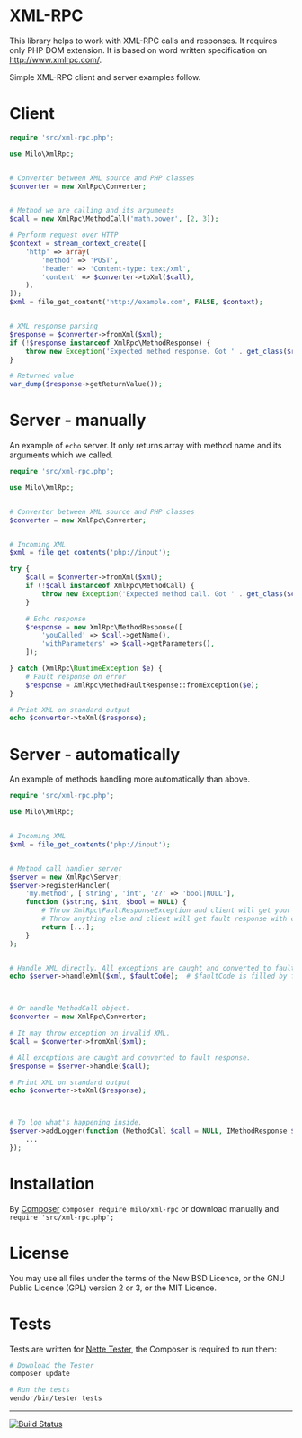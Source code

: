 XML-RPC
=======
This library helps to work with XML-RPC calls and responses. It requires only PHP DOM extension. It is based on word written specification on http://www.xmlrpc.com/.

Simple XML-RPC client and server examples follow.



Client
======
```php
require 'src/xml-rpc.php';

use Milo\XmlRpc;


# Converter between XML source and PHP classes
$converter = new XmlRpc\Converter;


# Method we are calling and its arguments
$call = new XmlRpc\MethodCall('math.power', [2, 3]);

# Perform request over HTTP
$context = stream_context_create([
	'http' => array(
		'method' => 'POST',
		'header' => 'Content-type: text/xml',
		'content' => $converter->toXml($call),
	),
]);
$xml = file_get_content('http://example.com', FALSE, $context);


# XML response parsing
$response = $converter->fromXml($xml);
if (!$response instanceof XmlRpc\MethodResponse) {
	throw new Exception('Expected method response. Got ' . get_class($response));
}

# Returned value
var_dump($response->getReturnValue());
```



Server - manually
=================
An example of `echo` server. It only returns array with method name and its arguments which we called.

```php
require 'src/xml-rpc.php';

use Milo\XmlRpc;


# Converter between XML source and PHP classes
$converter = new XmlRpc\Converter;


# Incoming XML
$xml = file_get_contents('php://input');

try {
	$call = $converter->fromXml($xml);
	if (!$call instanceof XmlRpc\MethodCall) {
		throw new Exception('Expected method call. Got ' . get_class($call));
	}

	# Echo response
	$response = new XmlRpc\MethodResponse([
		'youCalled' => $call->getName(),
		'withParameters' => $call->getParameters(),
	]);

} catch (XmlRpc\RuntimeException $e) {
	# Fault response on error
	$response = XmlRpc\MethodFaultResponse::fromException($e);
}

# Print XML on standard output
echo $converter->toXml($response);
```



Server - automatically
======================
An example of methods handling more automatically than above.

```php
require 'src/xml-rpc.php';

use Milo\XmlRpc;


# Incoming XML
$xml = file_get_contents('php://input');


# Method call handler server
$server = new XmlRpc\Server;
$server->registerHandler(
	'my.method', ['string', 'int', '2?' => 'bool|NULL'],
	function ($string, $int, $bool = NULL) {
		# Throw XmlRpc\FaultResponseException and client will get your error message and code.
		# Throw anything else and client will get fault response with code 500.
		return [...];
	}
);


# Handle XML directly. All exceptions are caught and converted to fault response. 
echo $server->handleXml($xml, $faultCode);  # $faultCode is filled by fault response code



# Or handle MethodCall object.
$converter = new XmlRpc\Converter;

# It may throw exception on invalid XML.
$call = $converter->fromXml($xml);

# All exceptions are caught and converted to fault response.
$response = $server->handle($call);

# Print XML on standard output
echo $converter->toXml($response);



# To log what's happening inside.
$server->addLogger(function (MethodCall $call = NULL, IMethodResponse $response = NULL, \Exception $e = NULL) {
	...
});
```



Installation
============
By [Composer](https://getcomposer.org/) `composer require milo/xml-rpc` or download manually and `require 'src/xml-rpc.php';`



License
=======
You may use all files under the terms of the New BSD Licence, or the GNU Public Licence (GPL) version 2 or 3, or the MIT Licence.



Tests
=====
Tests are written for [Nette Tester](https://tester.nette.org), the Composer is required to run them:
```sh
# Download the Tester
composer update

# Run the tests
vendor/bin/tester tests
```



------
[![Build Status](https://travis-ci.org/milo/xml-rpc.png?branch=master)](https://travis-ci.org/milo/xml-rpc)
